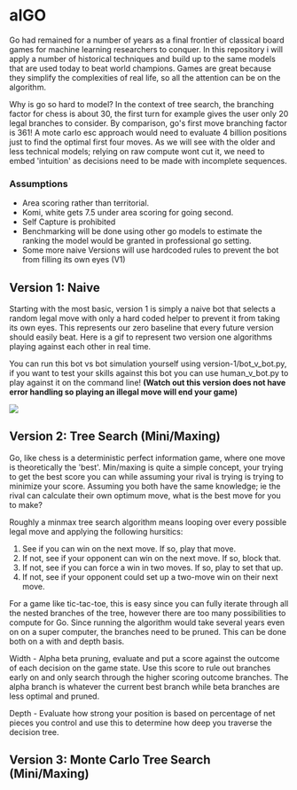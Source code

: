 # alGO

Go had remained for a number of years as a final frontier of classical board games for machine learning researchers to conquer. In this repository i will apply a number of historical techniques and build up to the same models that are used today to beat world champions. Games are great because they simplify the complexities of real life, so all the attention can be on the algorithm. 

Why is go so hard to model? In the context of tree search, the branching factor for chess is about 30, the first turn for example gives the user only 20 legal branches to consider. By comparison, go's first move branching factor is 361! A mote carlo esc approach would need to evaluate 4 billion positions just to find the optimal first four moves. As we will see with the older and less technical models; relying on raw compute wont cut it, we need to embed 'intuition' as decisions need to be made with incomplete sequences. 


### Assumptions
- Area scoring rather than territorial.
- Komi, white gets 7.5 under area scoring for going second.
- Self Capture is prohibited
- Benchmarking will be done using other go models to estimate the ranking the model would be granted in professional go setting.
- Some more naive Versions will use hardcoded rules to prevent the bot from filling its own eyes (V1)

## Version 1: Naive 

Starting with the most basic, version 1 is simply a naive bot that selects a random legal move with only a hard coded helper to prevent it from taking its own eyes. This represents our zero baseline that every future version should easily beat. Here is a gif to represent two version one algorithms playing against each other in real time. 

You can run this bot vs bot simulation yourself using version-1/bot_v_bot.py, if you want to test your skills against this bot you can use human_v_bot.py to play against it on the command line! **(Watch out this version does not have error handling so playing an illegal move will end your game)**

<img src="https://github.com/MatthewBoyce/alGO/blob/main/images/v1.gif?raw=true"/>

## Version 2: Tree Search (Mini/Maxing)

Go, like chess is a deterministic perfect information game, where one move is theoretically the 'best'. Min/maxing is quite a simple concept, your trying to get the best score you can while assuming your rival is trying is trying to minimize your score. Assuming you both have the same knowledge; ie the rival can calculate their own optimum move, what is the best move for you to make?

Roughly a minmax tree search algorithm  means looping over every possible legal move and applying the following hursitics:

1. See if you can win on the next move. If so, play that move.
2. If not, see if your opponent can win on the next move. If so, block that.
3. If not, see if you can force a win in two moves. If so, play to set that up.
4. If not, see if your opponent could set up a two-move win on their next move.

For a game like tic-tac-toe, this is easy since you can fully iterate through all the nested branches of the tree, however there are too many possibilities to compute for Go. Since running the algorithm would take several years even on on a super computer, the branches need to be pruned. This can be done both on a with and depth basis.

Width - Alpha beta pruning, evaluate and put a score against the outcome of each decision on the game state. Use this score to rule out branches early on and only search through the higher scoring outcome branches. The alpha branch is whatever the current best branch while beta branches are less optimal and pruned.

Depth - Evaluate how strong your position is based on percentage of net pieces you control and use this to determine how deep you traverse the decision tree.

## Version 3: Monte Carlo Tree Search (Mini/Maxing)



